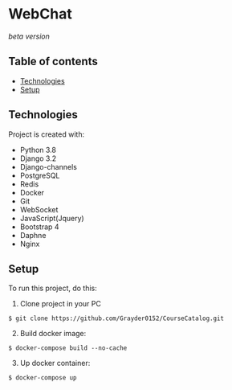 # WebChat
*beta version* 

## Table of contents
* [Technologies](#technologies)
* [Setup](#setup)

## Technologies
Project is created with:
* Python 3.8
* Django 3.2
* Django-channels
* PostgreSQL
* Redis
* Docker
* Git
* WebSocket
* JavaScript(Jquery)
* Bootstrap 4
* Daphne
* Nginx
	
## Setup
To run this project, do this:

1) Clone project in your PC
```
$ git clone https://github.com/Grayder0152/CourseCatalog.git
```
2) Build docker image:
```
$ docker-compose build --no-cache
```
3) Up docker container:
```
$ docker-compose up
```
